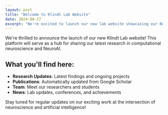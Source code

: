 ```yaml
---
layout: post
title: "Welcome to Klindt Lab Website"
date: 2024-08-27
excerpt: "We're excited to launch our new lab website showcasing our NeuroAI research."
---
```


We're thrilled to announce the launch of our new Klindt Lab website! This platform will serve as a hub for sharing our latest research in computational neuroscience and NeuroAI.

## What you'll find here:

- **Research Updates**: Latest findings and ongoing projects
- **Publications**: Automatically updated from Google Scholar
- **Team**: Meet our researchers and students
- **News**: Lab updates, conferences, and achievements

Stay tuned for regular updates on our exciting work at the intersection of neuroscience and artificial intelligence!